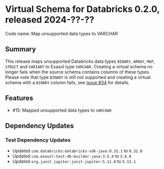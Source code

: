 # Virtual Schema for Databricks 0.2.0, released 2024-??-??

Code name: Map unsupported data types to VARCHAR

## Summary

This release maps unsupported Databricks data types `BINARY`, `ARRAY`, `MAP`, `STRUCT` and `VARIANT` to Exasol type `VARCHAR`. Creating a virtual schema no longer fails when the source schema contains columns of these types. Please note that type `BINARY` is still not supported and creating a virtual schema with a `BINARY` column fails, see [issue #34](https://github.com/exasol/databricks-virtual-schema/issues/34) for details.

## Features

* #15: Mapped unsupported data types to `VARCHAR`

## Dependency Updates

### Test Dependency Updates

* Updated `com.databricks:databricks-sdk-java:0.31.1` to `0.32.0`
* Updated `com.exasol:test-db-builder-java:3.5.4` to `3.6.0`
* Updated `org.junit.jupiter:junit-jupiter:5.11.0` to `5.11.1`
